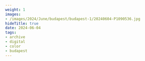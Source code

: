 ```yaml
---
weight: 1
images:
- /images/2024/June/budapest/budapest-1/20240604-P1090536.jpg
hideTitle: true
date: 2024-06-04
tags:
- archive
- digital
- color
- budapest
---
```


